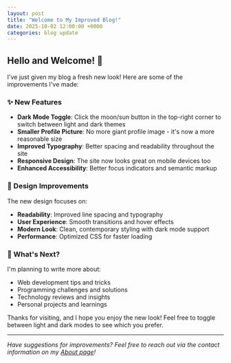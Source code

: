 ```yaml
---
layout: post
title: "Welcome to My Improved Blog!"
date: 2025-10-02 12:00:00 +0000
categories: blog update
---
```


## Hello and Welcome! 🎉

I've just given my blog a fresh new look! Here are some of the improvements I've made:

### ✨ New Features

- **Dark Mode Toggle**: Click the moon/sun button in the top-right corner to switch between light and dark themes
- **Smaller Profile Picture**: No more giant profile image - it's now a more reasonable size
- **Improved Typography**: Better spacing and readability throughout the site
- **Responsive Design**: The site now looks great on mobile devices too
- **Enhanced Accessibility**: Better focus indicators and semantic markup

### 🎨 Design Improvements

The new design focuses on:

- **Readability**: Improved line spacing and typography
- **User Experience**: Smooth transitions and hover effects
- **Modern Look**: Clean, contemporary styling with dark mode support
- **Performance**: Optimized CSS for faster loading

### 🚀 What's Next?

I'm planning to write more about:

- Web development tips and tricks
- Programming challenges and solutions
- Technology reviews and insights
- Personal projects and learnings

Thanks for visiting, and I hope you enjoy the new look! Feel free to toggle between light and dark modes to see which you prefer.

---

_Have suggestions for improvements? Feel free to reach out via the contact information on my [About page](/about/)!_
